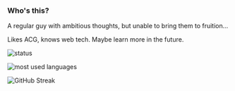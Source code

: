 <!--
**BSPR0002/BSPR0002** is a ✨ _special_ ✨ repository because its `README.md` (this file) appears on your GitHub profile.

Here are some ideas to get you started:

- 🔭 I’m currently working on ...
- 🌱 I’m currently learning ...
- 👯 I’m looking to collaborate on ...
- 🤔 I’m looking for help with ...
- 💬 Ask me about ...
- 📫 How to reach me: ...
- 😄 Pronouns: ...
- ⚡ Fun fact: ...
-->
### Who's this?
A regular guy with ambitious thoughts, but unable to bring them to fruition...

Likes ACG, knows web tech. Maybe learn more in the future.

![status](https://github-readme-stats.vercel.app/api?username=BSPR0002&show_icons=true&icon_color=0366d6&text_color=24292e&bg_color=fff&hide_title=false)

![most used languages](https://github-readme-stats.vercel.app/api/top-langs/?username=BSPR0002&layout=compact)

![GitHub Streak](https://streak-stats.demolab.com?user=BSPR0002&locale=zh_Hans&card_width=640)
